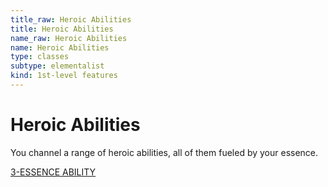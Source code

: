 ```yaml
---
title_raw: Heroic Abilities
title: Heroic Abilities
name_raw: Heroic Abilities
name: Heroic Abilities
type: classes
subtype: elementalist
kind: 1st-level features
---
```


# Heroic Abilities

You channel a range of heroic abilities, all of them fueled by your essence.

[3-ESSENCE ABILITY](./3-Essence%20Ability.md)
